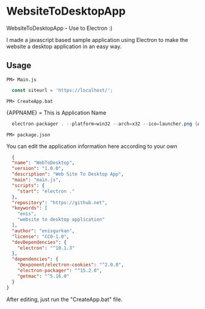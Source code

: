 # WebsiteToDesktopApp
WebsiteToDesktopApp - Use to Electron :)


I made a javascript based sample application using Electron to make the website a desktop application in an easy way.



## Usage

 
```
PM> Main.js
```

```javascript
  const siteurl = 'https://localhost/'; 
```

```
PM> CreateApp.bat
```

{APPNAME} = This is Application Name

```csharp
  electron-packager . --platform=win32 --arch=x32 --ico=launcher.png {APPNAME} 
```

```
PM> package.json
```

You can edit the application information here according to your own

```json
  {
  "name": "WebToDesktop",
  "version": "1.0.0",
  "description": "Web Site To Desktop App",
  "main": "main.js",
  "scripts": {
    "start": "electron ."
  },
  "repository": "https://github.net",
  "keywords": [
    "enis",
    "website to desktop application"
  ],
  "author": "enisgurkan",
  "license": "CC0-1.0",
  "devDependencies": {
    "electron": "^10.1.3"
  },
  "dependencies": {
    "@exponent/electron-cookies": "^2.0.0",
    "electron-packager": "^15.2.0",
    "getmac": "^5.16.0"
  }
}

```


After editing, just run the "CreateApp.bat" file.
